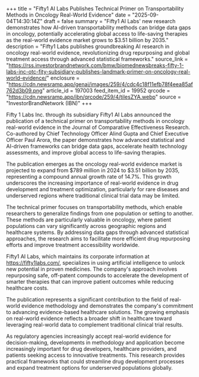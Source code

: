 +++
title = "Fifty1 AI Labs Publishes Technical Primer on Transportability Methods in Oncology Real-World Evidence"
date = "2025-09-04T14:30:14Z"
draft = false
summary = "Fifty1 AI Labs' new research demonstrates how AI-driven transportability methods can bridge data gaps in oncology, potentially accelerating global access to life-saving therapies as the real-world evidence market grows to $3.51 billion by 2035."
description = "Fifty1 Labs publishes groundbreaking AI research in oncology real-world evidence, revolutionizing drug repurposing and global treatment access through advanced statistical frameworks."
source_link = "https://rss.investorbrandnetwork.com/bmw/biomednewsbreaks-fifty-1-labs-inc-otc-fity-subsidiary-publishes-landmark-primer-on-oncology-real-world-evidence/"
enclosure = "https://cdn.newsramp.app/genai/images/259/4/cdc4c18f11efb78f4eea85af762d3b09.png"
article_id = 197003
feed_item_id = 19952
qrcode = "https://cdn.newsramp.app/ibn/qrcode/259/4/tilesZYA.webp"
source = "InvestorBrandNetwork (IBN)"
+++

<p>Fifty 1 Labs Inc. through its subsidiary Fifty1 AI Labs announced the publication of a technical primer on transportability methods in oncology real-world evidence in the Journal of Comparative Effectiveness Research. Co-authored by Chief Technology Officer Alind Gupta and Chief Executive Officer Paul Arora, the paper demonstrates how advanced statistical and AI-driven frameworks can bridge data gaps, accelerate health technology assessments, and improve global access to life-saving therapies.</p><p>The publication emerges as the oncology real-world evidence market is projected to expand from $789 million in 2024 to $3.51 billion by 2035, representing a compound annual growth rate of 14.7%. This growth underscores the increasing importance of real-world evidence in drug development and treatment optimization, particularly for rare diseases and underserved regions where traditional clinical trial data may be limited.</p><p>The technical primer focuses on transportability methods, which enable researchers to generalize findings from one population or setting to another. These methods are particularly valuable in oncology, where patient populations can vary significantly across geographic regions and healthcare systems. By addressing data gaps through advanced statistical approaches, the research aims to facilitate more efficient drug repurposing efforts and improve treatment accessibility worldwide.</p><p>Fifty1 AI Labs, which maintains its corporate information at <a href="https://fifty1labs.com/" rel="nofollow" target="_blank">https://fifty1labs.com/</a>, specializes in using artificial intelligence to unlock new potential in proven medicines. The company's approach involves repurposing safe, off-patent compounds to accelerate the development of smarter therapies that can improve patient outcomes while reducing healthcare costs.</p><p>The publication represents a significant contribution to the field of real-world evidence methodology and demonstrates the company's commitment to advancing evidence-based healthcare solutions. The growing emphasis on real-world evidence reflects a broader shift in healthcare toward leveraging real-world data to complement traditional clinical trial results.</p><p>As regulatory agencies increasingly accept real-world evidence for decision-making, developments in methodology and application become increasingly important for drug developers, healthcare providers, and patients seeking access to innovative treatments. This research provides practical frameworks that could streamline drug development processes and expand treatment options for underserved populations globally.</p>
